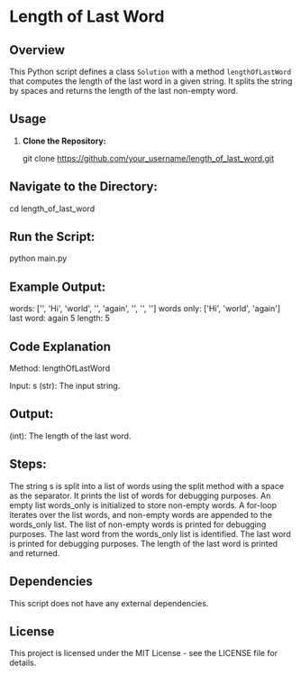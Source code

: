 # Length of Last Word

## Overview

This Python script defines a class `Solution` with a method `lengthOfLastWord` that computes the length of the last word in a given string. It splits the string by spaces and returns the length of the last non-empty word.

## Usage

1. **Clone the Repository:**

   git clone https://github.com/your_username/length_of_last_word.git
   
Navigate to the Directory:
----------------------------
cd length_of_last_word

Run the Script:
---------------------------
python main.py

Example Output:
------------------------
words: ['', 'Hi', 'world', '', 'again', '', '', '']
words only: ['Hi', 'world', 'again']
last word: again
5
length: 5

Code Explanation
------------------------------
Method: lengthOfLastWord

Input:
s (str): The input string.

Output:
------------------------------
(int): The length of the last word.

Steps:
------------------------------------
The string s is split into a list of words using the split method with a space as the separator.
It prints the list of words for debugging purposes.
An empty list words_only is initialized to store non-empty words.
A for-loop iterates over the list words, and non-empty words are appended to the words_only list.
The list of non-empty words is printed for debugging purposes.
The last word from the words_only list is identified.
The last word is printed for debugging purposes.
The length of the last word is printed and returned.

Dependencies
--------------------------
This script does not have any external dependencies.

License
--------------------------
This project is licensed under the MIT License - see the LICENSE file for details.





